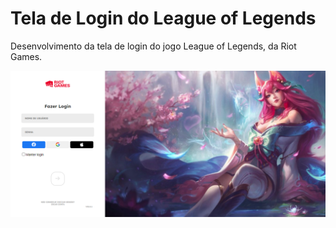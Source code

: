 # Tela de Login do League of Legends

Desenvolvimento da tela de login do jogo League of Legends, da Riot Games.

<img src="/assets/img/imgForGithub.png">